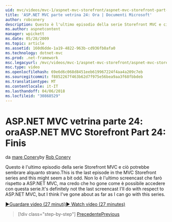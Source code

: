 ```yaml
---
uid: mvc/videos/mvc-1/aspnet-mvc-storefront/aspnet-mvc-storefront-part-24-finis
title: 'ASP.NET MVC parte vetrina 24: Ora | Documenti Microsoft'
author: robconery
description: Questo è l'ultimo episodio della serie Storefront MVC e ciò potrebbe sembrare alquanto strano. Non lo è l'ultimo screencast che farò rispetto ad ASP.NET...
ms.author: aspnetcontent
manager: wpickett
ms.date: 05/28/2009
ms.topic: article
ms.assetid: 160d6dde-1a19-4822-963b-cd936fb8afa0
ms.technology: dotnet-mvc
ms.prod: .net-framework
msc.legacyurl: /mvc/videos/mvc-1/aspnet-mvc-storefront/aspnet-mvc-storefront-part-24-finis
msc.type: video
ms.openlocfilehash: 69e6d6c068d8451eeb619967224f4aa4a209c7eb
ms.sourcegitcommit: f8852267f463b62d7f975e56bea9aa3f68fbbdeb
ms.translationtype: MT
ms.contentlocale: it-IT
ms.lasthandoff: 04/06/2018
ms.locfileid: "30868529"
---
```

<a name="aspnet-mvc-storefront-part-24-finis"></a><span data-ttu-id="d8826-104">ASP.NET MVC vetrina parte 24: ora</span><span class="sxs-lookup"><span data-stu-id="d8826-104">ASP.NET MVC Storefront Part 24: Finis</span></span>
====================
<span data-ttu-id="d8826-105">da [mare Conery](https://github.com/robconery)</span><span class="sxs-lookup"><span data-stu-id="d8826-105">by [Rob Conery](https://github.com/robconery)</span></span>

<span data-ttu-id="d8826-106">Questo è l'ultimo episodio della serie Storefront MVC e ciò potrebbe sembrare alquanto strano.</span><span class="sxs-lookup"><span data-stu-id="d8826-106">This is the last episode in the MVC Storefront series and this might seem a bit odd.</span></span> <span data-ttu-id="d8826-107">Non lo è l'ultimo screencast che farò rispetto a ASP.NET MVC, ma credo che ho gone come è possibile accedere con questa serie.</span><span class="sxs-lookup"><span data-stu-id="d8826-107">It's definitely not the last screencast I'll do with respect to ASP.NET MVC, but I think I've gone about as far as I can go with this series.</span></span>

[<span data-ttu-id="d8826-108">&#9654;Guardare video (27 minuti)</span><span class="sxs-lookup"><span data-stu-id="d8826-108">&#9654; Watch video (27 minutes)</span></span>](https://channel9.msdn.com/Blogs/ASP-NET-Site-Videos/aspnet-mvc-storefront-part-24-finis)

> [!div class="step-by-step"]
> [<span data-ttu-id="d8826-109">Precedente</span><span class="sxs-lookup"><span data-stu-id="d8826-109">Previous</span></span>](aspnet-mvc-storefront-part-23-getting-started-with-domain-driven-design.md)
